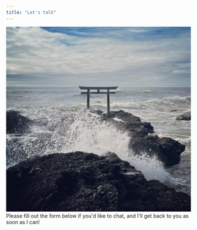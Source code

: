 ```yaml
---
title: "Let's talk"
---
```

<img src="oarai.jpg">
Please fill out the form below if you'd like to chat, and I'll get back to you as soon as I can!


